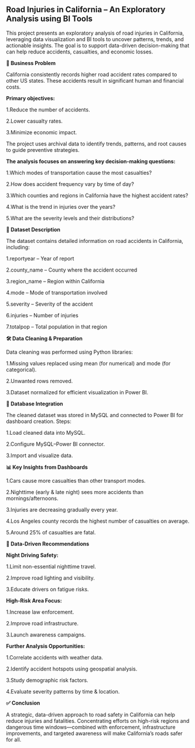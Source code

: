 ## Road Injuries in California – An Exploratory Analysis using BI Tools

This project presents an exploratory analysis of road injuries in California, leveraging data visualization and BI tools to uncover patterns, trends, and actionable insights. The goal is to support data-driven decision-making that can help reduce accidents, casualties, and economic losses.

**🎯 Business Problem**

California consistently records higher road accident rates compared to other US states. These accidents result in significant human and financial costs.

**Primary objectives:**

1.Reduce the number of accidents.

2.Lower casualty rates.

3.Minimize economic impact.

The project uses archival data to identify trends, patterns, and root causes to guide preventive strategies.

**The analysis focuses on answering key decision-making questions:**

1.Which modes of transportation cause the most casualties?

2.How does accident frequency vary by time of day?

3.Which counties and regions in California have the highest accident rates?

4.What is the trend in injuries over the years?

5.What are the severity levels and their distributions?

**📂 Dataset Description**

The dataset contains detailed information on road accidents in California, including:

1.reportyear – Year of report

2.county_name – County where the accident occurred

3.region_name – Region within California

4.mode – Mode of transportation involved

5.severity – Severity of the accident

6.injuries – Number of injuries

7.totalpop – Total population in that region

**🛠 Data Cleaning & Preparation**

Data cleaning was performed using Python libraries:

1.Missing values replaced using mean (for numerical) and mode (for categorical).

2.Unwanted rows removed.

3.Dataset normalized for efficient visualization in Power BI.

**🔗 Database Integration**

The cleaned dataset was stored in MySQL and connected to Power BI for dashboard creation.
Steps:

1.Load cleaned data into MySQL.

2.Configure MySQL–Power BI connector.

3.Import and visualize data.

**📊 Key Insights from Dashboards**

1.Cars cause more casualties than other transport modes.

2.Nighttime (early & late night) sees more accidents than mornings/afternoons.

3.Injuries are decreasing gradually every year.

4.Los Angeles county records the highest number of casualties on average.

5.Around 25% of casualties are fatal.

**📌 Data-Driven Recommendations**

**Night Driving Safety:**

1.Limit non-essential nighttime travel.

2.Improve road lighting and visibility.

3.Educate drivers on fatigue risks.

**High-Risk Area Focus:**

1.Increase law enforcement.

2.Improve road infrastructure.

3.Launch awareness campaigns.

**Further Analysis Opportunities:**

1.Correlate accidents with weather data.

2.Identify accident hotspots using geospatial analysis.

3.Study demographic risk factors.

4.Evaluate severity patterns by time & location.

**✅ Conclusion**

A strategic, data-driven approach to road safety in California can help reduce injuries and fatalities. Concentrating efforts on high-risk regions and dangerous time windows—combined with enforcement, infrastructure improvements, and targeted awareness will make California’s roads safer for all.
